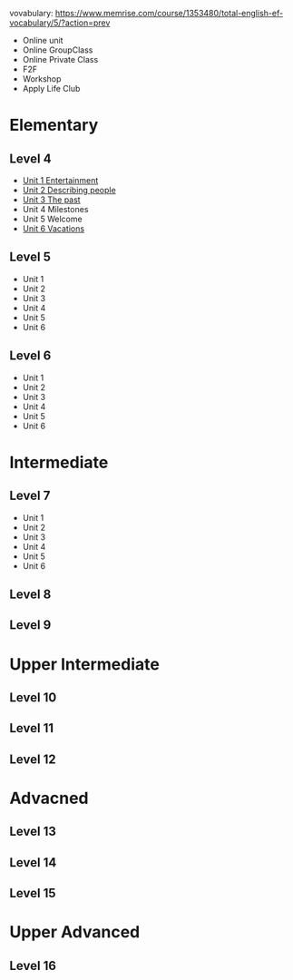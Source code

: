 vovabulary: https://www.memrise.com/course/1353480/total-english-ef-vocabulary/5/?action=prev
* Online unit
* Online GroupClass
* Online Private Class
* F2F
* Workshop
* Apply Life Club

# Elementary

## Level 4
* [Unit 1 Entertainment](https://github.com/MingxiaGuo/English/blob/master/EF/4-1_Entertainment.md)
* [Unit 2 Describing people](https://github.com/MingxiaGuo/English/blob/master/EF/4-2_Describing%20people.md)
* [Unit 3 The past](https://github.com/MingxiaGuo/English/blob/master/EF/4-3_The%20Past.md)
* Unit 4 Milestones
* Unit 5 Welcome
* [Unit 6 Vacations](https://github.com/MingxiaGuo/English/blob/master/EF/4-6_Vacations.md)
  
## Level 5
* Unit 1
* Unit 2
* Unit 3
* Unit 4
* Unit 5
* Unit 6

## Level 6
* Unit 1
* Unit 2
* Unit 3
* Unit 4
* Unit 5
* Unit 6

# Intermediate
## Level 7
* Unit 1
* Unit 2
* Unit 3
* Unit 4
* Unit 5
* Unit 6
## Level 8
## Level 9



# Upper Intermediate
## Level 10
## Level 11
## Level 12

# Advacned
## Level 13
## Level 14
## Level 15

# Upper Advanced
## Level 16
  
